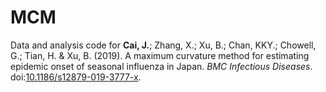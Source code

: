 # MCM

Data and analysis code for **Cai, J.**; Zhang, X.; Xu, B.; Chan, KKY.; Chowell, G.; Tian, H. & Xu, B. (2019). A maximum curvature method for estimating epidemic onset of seasonal influenza in Japan. *BMC Infectious Diseases*. doi:[10.1186/s12879-019-3777-x](https://doi.org/10.1186/s12879-019-3777-x).
